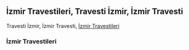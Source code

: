 ## İzmir Travestileri, Travesti İzmir, İzmir Travesti

Travesti İzmir, İzmir Travesti, [İzmir Travestileri](https://izmir.fun/) 

### İzmir Travestileri

